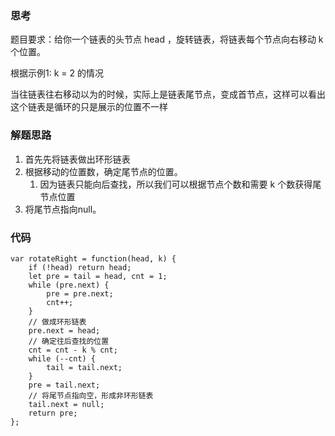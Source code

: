 ### 思考
题目要求：给你一个链表的头节点 head ，旋转链表，将链表每个节点向右移动 k 个位置。

根据示例1: k = 2 的情况

当往链表往右移动以为的时候，实际上是链表尾节点，变成首节点，这样可以看出这个链表是循环的只是展示的位置不一样

### 解题思路
1. 首先先将链表做出环形链表
2. 根据移动的位置数，确定尾节点的位置。
    1. 因为链表只能向后查找，所以我们可以根据节点个数和需要 k 个数获得尾节点位置
3. 将尾节点指向null。

### 代码
```
var rotateRight = function(head, k) {
    if (!head) return head;
    let pre = tail = head, cnt = 1;
    while (pre.next) {
        pre = pre.next;
        cnt++;
    }
    // 做成环形链表
    pre.next = head;
    // 确定往后查找的位置
    cnt = cnt - k % cnt;
    while (--cnt) {
        tail = tail.next;
    }
    pre = tail.next;
    // 将尾节点指向空，形成非环形链表
    tail.next = null;
    return pre;
};

```